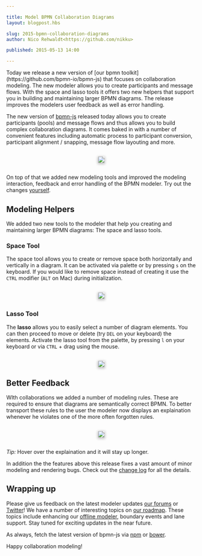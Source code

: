 ```yaml
---

title: Model BPMN Collaboration Diagrams
layout: blogpost.hbs

slug: 2015-bpmn-collaboration-diagrams
author: Nico Rehwaldt<https://github.com/nikku>

published: 2015-05-13 14:00

---
```


<p class="introduction">
  Today we release a new version of [our bpmn toolkit](https://github.com/bpmn-io/bpmn-js) that focuses on collaboration modeling. The new modeler allows you to create participants and message flows.
  With the space and lasso tools it offers two new helpers that support you in building and
  maintaining larger BPMN diagrams. The release improves the modelers user feedback as well as error handling.
</p>

<!-- continue -->


The new version of [bpmn-js](https://github.com/bpmn-io/bpmn-js) released today allows you to create participants (pools) and message flows and thus allows you to build complex collaboration diagrams. It comes baked in with a number of convenient features including automatic process to participant conversion, participant alignment / snapping, message flow layouting and more.

<div style="margin: 30px 0; text-align: center">
  <img style="box-shadow: 0px 2px 6px 2px #C2C2C2; max-width: 80%" src="{{ assets }}/attachments/blog/2015/006-participant-modeling.gif">
</div>

On top of that we added new modeling tools and improved the modeling interaction, feedback and error handling of the BPMN modeler. Try out the changes [yourself](http://demo.bpmn.io).


## Modeling Helpers

We added two new tools to the modeler that help you creating and maintaining larger BPMN diagrams: The space and lasso tools.


### Space Tool

The space tool allows you to create or remove space both horizontally and vertically in a diagram. It can be activated via palette or by pressing `s` on the keyboard. If you would like to remove space instead of creating it use the `CTRL` modifier (`ALT` on Mac) during initialization.

<div style="margin: 30px 0; text-align: center">
  <img style="box-shadow: 0px 2px 6px 2px #C2C2C2; max-width: 90%" src="{{ assets }}/attachments/blog/2015/006-space-tool.gif">
</div>


### Lasso Tool

The __lasso__ allows you to easily select a number of diagram elements. You can then proceed to move or delete (try `DEL` on your keyboard) the elements. Activate the lasso tool from the palette, by pressing `l` on your keyboard or via `CTRL` + drag using the mouse.

<div style="margin: 30px 0; text-align: center">
  <img style="box-shadow: 0px 2px 6px 2px #C2C2C2; max-width: 90%" src="{{ assets }}/attachments/blog/2015/006-multi-select-tool.gif">
</div>


## Better Feedback

WIth collaborations we added a number of modeling rules. These are required to ensure that diagrams are semantically correct BPMN. To better transport these rules to the user the modeler now displays an explaination whenever he violates one of the more often forgotten rules.

<div style="margin: 30px 0; text-align: center">
  <img style="box-shadow: 0px 2px 6px 2px #C2C2C2; max-width: 90%" src="{{ assets }}/attachments/blog/2015/006-feedback.gif">
</div>

_Tip:_ Hover over the explaination and it will stay up longer.

In addition the the features above this release fixes a vast amount of minor modeling and rendering bugs.
Check out the [change log](https://github.com/bpmn-io/bpmn-js/compare/v0.9.2...v0.10.0) for all the details.


## Wrapping up

Please give us feedback on the latest modeler updates [our forums](https://forum.bpmn.io) or [Twitter](https://twitter.com/bpmn_io)! We have a number of interesting topics on [our roadmap](http://bpmn.io/roadmap). These topics include enhancing our [offline modeler](https://github.com/bpmn-io/bpmn-io-chrome), boundary events and lane support. Stay tuned for exciting updates in the near future.

As always, fetch the latest version of bpmn-js via [npm](http://npmjs.org/bpmn-js) or [bower](https://github.com/bpmn-io/bower-bpmn-js).

Happy collaboration modeling!